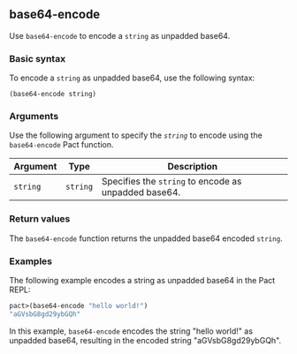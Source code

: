 ## base64-encode
Use `base64-encode` to encode a `string` as unpadded base64.

### Basic syntax

To encode a `string` as unpadded base64, use the following syntax:

`(base64-encode string)`

### Arguments

Use the following argument to specify the *`string`* to encode using the `base64-encode` Pact function.

| Argument | Type | Description |
| --- | --- | --- |
| `string` | `string` | Specifies the `string` to encode as unpadded base64. |

### Return values

The `base64-encode` function returns the unpadded base64 encoded `string`.

### Examples

The following example encodes a string as unpadded base64 in the Pact REPL:

```lisp
pact>(base64-encode "hello world!")
"aGVsbG8gd29ybGQh"
```

In this example, `base64-encode` encodes the string "hello world!" as unpadded base64, resulting in the encoded string "aGVsbG8gd29ybGQh".

